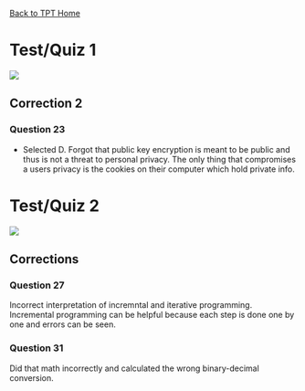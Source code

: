 [Back to TPT Home](../testprephome)


# Test/Quiz 1
![](https://i.imgur.com/hVJyuZy.png)

## Correction 2

### Question 23
- Selected D. Forgot that public key encryption is meant to be public and thus is not a threat to personal privacy. The only thing that compromises a users privacy is the cookies on their computer which hold private info. 

# Test/Quiz 2

![](https://images2.imgbox.com/28/79/JZTLXK0e_o.png)

## Corrections

### Question 27
Incorrect interpretation of incremntal and iterative programming. Incremental programming can be helpful because each step is done one by one and errors can be seen. 

### Question 31
Did that math incorrectly and calculated the wrong binary-decimal conversion. 